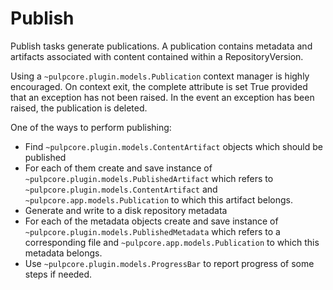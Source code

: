 Publish
=======

Publish tasks generate publications.  A publication contains metadata and artifacts associated
with content contained within a RepositoryVersion.

Using a `~pulpcore.plugin.models.Publication` context manager is highly encouraged.  On
context exit, the complete attribute is set True provided that an exception has not been raised.
In the event an exception has been raised, the publication is deleted.

One of the ways to perform publishing:

* Find `~pulpcore.plugin.models.ContentArtifact` objects which should be published
* For each of them create and save instance of `~pulpcore.plugin.models.PublishedArtifact`
  which refers to `~pulpcore.plugin.models.ContentArtifact` and
  `~pulpcore.app.models.Publication` to which this artifact belongs.
* Generate and write to a disk repository metadata
* For each of the metadata objects create and save  instance of
  `~pulpcore.plugin.models.PublishedMetadata` which refers to a corresponding file and
  `~pulpcore.app.models.Publication` to which this metadata belongs.
* Use `~pulpcore.plugin.models.ProgressBar` to report progress of some steps if needed.
